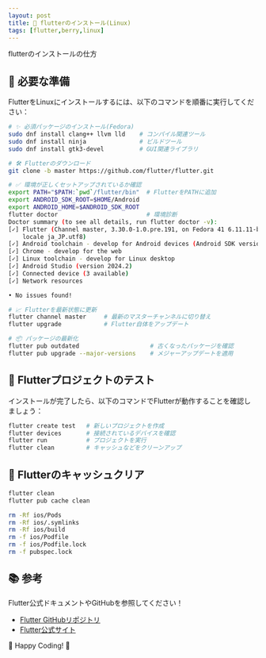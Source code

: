 ```yaml
---
layout: post
title: 🐧 flutterのインストール(Linux)
tags: [flutter,berry,linux]
---
```


flutterのインストールの仕方

## 🔧 必要な準備
FlutterをLinuxにインストールするには、以下のコマンドを順番に実行してください：

```bash
# ✨ 必須パッケージのインストール(Fedora)
sudo dnf install clang++ llvm lld    # コンパイル関連ツール
sudo dnf install ninja               # ビルドツール
sudo dnf install gtk3-devel          # GUI関連ライブラリ

# 🛠️ Flutterのダウンロード
git clone -b master https://github.com/flutter/flutter.git

# ✅ 環境が正しくセットアップされているか確認
export PATH="$PATH:`pwd`/flutter/bin"  # FlutterをPATHに追加
export ANDROID_SDK_ROOT=$HOME/Android
export ANDROID_HOME=$ANDROID_SDK_ROOT
flutter doctor                         # 環境診断
Doctor summary (to see all details, run flutter doctor -v):
[✓] Flutter (Channel master, 3.30.0-1.0.pre.191, on Fedora 41 6.11.11-berry,
    locale ja_JP.utf8)
[✓] Android toolchain - develop for Android devices (Android SDK version 35.0.1)
[✓] Chrome - develop for the web
[✓] Linux toolchain - develop for Linux desktop
[✓] Android Studio (version 2024.2)
[✓] Connected device (3 available)
[✓] Network resources

• No issues found!

# 📈 Flutterを最新状態に更新
flutter channel master     # 最新のマスターチャンネルに切り替え
flutter upgrade            # Flutter自体をアップデート

# 📦 パッケージの最新化
flutter pub outdated                    # 古くなったパッケージを確認
flutter pub upgrade --major-versions    # メジャーアップデートを適用
```

## 🚀 Flutterプロジェクトのテスト

インストールが完了したら、以下のコマンドでFlutterが動作することを確認しましょう：

```bash
flutter create test   # 新しいプロジェクトを作成
flutter devices       # 接続されているデバイスを確認
flutter run           # プロジェクトを実行
flutter clean         # キャッシュなどをクリーンアップ
```

## 🚀 Flutterのキャッシュクリア

```bash
flutter clean
flutter pub cache clean

rm -Rf ios/Pods
rm -Rf ios/.symlinks
rm -Rf ios/build
rm -f ios/Podfile
rm -f ios/Podfile.lock
rm -f pubspec.lock
```

## 📚 参考

Flutter公式ドキュメントやGitHubを参照してください！
- [Flutter GitHubリポジトリ](https://github.com/flutter/flutter)
- [Flutter公式サイト](https://flutter.dev)

🎉 Happy Coding! 🚀
